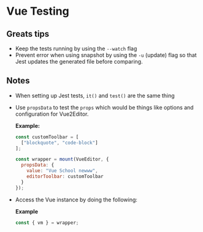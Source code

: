 # Vue Testing

## Greats tips

* Keep the tests running by using the `--watch` flag
* Prevent error when using snapshot by using the `-u` (update) flag so that Jest updates the generated file before comparing.

## Notes

* When setting up Jest tests, `it()` and `test()` are the same thing

* Use `propsData` to test the `props` which would be things like options and configuration for Vue2Editor.
  
  **Example:**
  ``` js
  const customToolbar = [
    ["blockquote", "code-block"]
  ];

  const wrapper = mount(VueEditor, {
    propsData: {
      value: "Vue School newww",
      editorToolbar: customToolbar
    }
  });
  ```

* Access the Vue instance by doing the following:

    **Example**
    ``` js
    const { vm } = wrapper;
    ```